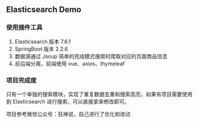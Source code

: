 ## Elasticsearch Demo

### 使用插件工具
1. Elasticsearch 版本 7.6.1
2. SpringBoot 版本 2.2.6
3. 数据源通过 Jsoup 简单的完成模式搜索时爬取对应的页面商品信息
4. 前后端分离，前端使用 vue、axios、thymeleaf

### 项目完成度
只有一个单独的搜索模块，实现了重复数据去重和搜索高亮，如果有项目需要使用到 Elasticsearch 进行搜索，可以直接拿来修改即可。





项目参考微信公众号：狂神说，自己进行了优化和改动
